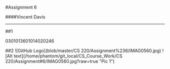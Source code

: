 #Assignment 6

####Vincent Davis
_______________________________________________________________________________________________________________
##1

0301013601014020246


##2
![GitHub Logo](blob/master/CS 220/Assignment%236/IMAG0560.jpg)
![Alt text](/home/phantom/git_local/CS_Course_Work/CS 220/Assignment#6/IMAG0560.jpg?raw=true "Pic 1")



